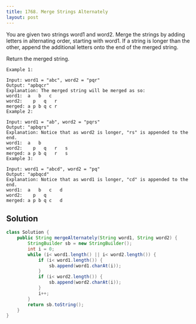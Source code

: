 ```yaml
---
title: 1768. Merge Strings Alternately
layout: post
---
```

You are given two strings word1 and word2. Merge the strings by adding letters in alternating order, starting with word1. If a string is longer than the other, append the additional letters onto the end of the merged string.

Return the merged string.

```
Example 1:

Input: word1 = "abc", word2 = "pqr"
Output: "apbqcr"
Explanation: The merged string will be merged as so:
word1:  a   b   c
word2:    p   q   r
merged: a p b q c r
Example 2:

Input: word1 = "ab", word2 = "pqrs"
Output: "apbqrs"
Explanation: Notice that as word2 is longer, "rs" is appended to the end.
word1:  a   b 
word2:    p   q   r   s
merged: a p b q   r   s
Example 3:

Input: word1 = "abcd", word2 = "pq"
Output: "apbqcd"
Explanation: Notice that as word1 is longer, "cd" is appended to the end.
word1:  a   b   c   d
word2:    p   q 
merged: a p b q c   d
```

## Solution

```java
class Solution {
    public String mergeAlternately(String word1, String word2) {
        StringBuilder sb = new StringBuilder();
        int i = 0;
        while (i< word1.length() || i< word2.length()) {
            if (i< word1.length()) {
                sb.append(word1.charAt(i));
            }
            if (i< word2.length()) {
                sb.append(word2.charAt(i));
            }
            i++;
        }
        return sb.toString();
    }
}
```